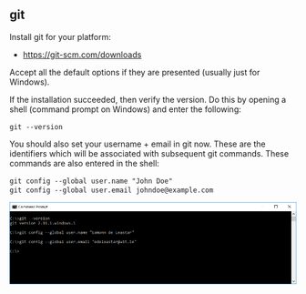 ## git

Install git for your platform:

- <https://git-scm.com/downloads>

Accept all the default options if they are presented (usually just for Windows).

If the installation succeeded, then verify the version. Do this by opening a shell (command prompt on Windows) and enter the following:

~~~
git --version
~~~

You should also set your username + email in git now. These are the identifiers which will be associated with subsequent git commands. These commands are also entered in the shell:

~~~
git config --global user.name "John Doe"
git config --global user.email johndoe@example.com
~~~

![](img/23.png)

